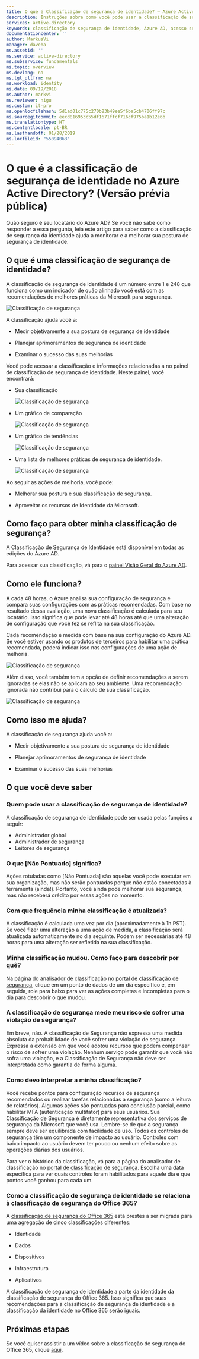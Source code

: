 ```yaml
---
title: O que é Classificação de segurança de identidade? – Azure Active Directory (versão prévia pública) | Microsoft Docs
description: Instruções sobre como você pode usar a classificação de segurança de identidade para melhorar a postura de segurança do seu locatário do Azure AD.
services: active-directory
keywords: classificação de segurança de identidade, Azure AD, acesso seguro aos recursos da empresa
documentationcenter: ''
author: MarkusVi
manager: daveba
ms.assetid: ''
ms.service: active-directory
ms.subservice: fundamentals
ms.topic: overview
ms.devlang: na
ms.tgt_pltfrm: na
ms.workload: identity
ms.date: 09/19/2018
ms.author: markvi
ms.reviewer: nigu
ms.custom: it-pro
ms.openlocfilehash: 5d1ad01c775c270b83b49ee5f6ba5cb4706ff97c
ms.sourcegitcommit: eecd816953c55df1671ffcf716cf975ba1b12e6b
ms.translationtype: HT
ms.contentlocale: pt-BR
ms.lasthandoff: 01/28/2019
ms.locfileid: "55094063"
---
```

# <a name="what-is-the-identity-secure-score-in-azure-active-directory-public-preview"></a>O que é a classificação de segurança de identidade no Azure Active Directory? (Versão prévia pública)

Quão seguro é seu locatário do Azure AD? Se você não sabe como responder a essa pergunta, leia este artigo para saber como a classificação de segurança da identidade ajuda a monitorar e a melhorar sua postura de segurança de identidade. 

## <a name="what-is-an-identity-secure-score"></a>O que é uma classificação de segurança de identidade?

A classificação de segurança de identidade é um número entre 1 e 248 que funciona como um indicador de quão alinhado você está com as recomendações de melhores práticas da Microsoft para segurança.


![Classificação de segurança](./media/identity-secure-score/01.png)



A classificação ajuda você a:

- Medir objetivamente a sua postura de segurança de identidade

- Planejar aprimoramentos de segurança de identidade

- Examinar o sucesso das suas melhorias 


Você pode acessar a classificação e informações relacionadas a no painel de classificação de segurança de identidade. Neste painel, você encontrará:

- Sua classificação

    ![Classificação de segurança](./media/identity-secure-score/02.png)

- Um gráfico de comparação

    ![Classificação de segurança](./media/identity-secure-score/03.png)

- Um gráfico de tendências

    ![Classificação de segurança](./media/identity-secure-score/04.png)

- Uma lista de melhores práticas de segurança de identidade. 

    ![Classificação de segurança](./media/identity-secure-score/05.png)


Ao seguir as ações de melhoria, você pode:

- Melhorar sua postura e sua classificação de segurança.
 
- Aproveitar os recursos de Identidade da Microsoft. 



## <a name="how-do-i-get-my-secure-score"></a>Como faço para obter minha classificação de segurança?

A Classificação de Segurança de Identidade está disponível em todas as edições do Azure AD.

Para acessar sua classificação, vá para o [painel Visão Geral do Azure AD](https://portal.azure.com/#blade/Microsoft_AAD_IAM/ActiveDirectoryMenuBlade/IdentitySecureScore).



## <a name="how-does-it-work"></a>Como ele funciona?

A cada 48 horas, o Azure analisa sua configuração de segurança e compara suas configurações com as práticas recomendadas. Com base no resultado dessa avaliação, uma nova classificação é calculada para seu locatário. Isso significa que pode levar até 48 horas até que uma alteração de configuração que você fez se reflita na sua classificação. 

Cada recomendação é medida com base na sua configuração do Azure AD. Se você estiver usando os produtos de terceiros para habilitar uma prática recomendada, poderá indicar isso nas configurações de uma ação de melhoria.

![Classificação de segurança](./media/identity-secure-score/07.png)


Além disso, você também tem a opção de definir recomendações a serem ignoradas se elas não se aplicam ao seu ambiente. Uma recomendação ignorada não contribui para o cálculo de sua classificação. 
 
![Classificação de segurança](./media/identity-secure-score/06.png)



## <a name="how-does-it-help-me"></a>Como isso me ajuda?

A classificação de segurança ajuda você a:

- Medir objetivamente a sua postura de segurança de identidade

- Planejar aprimoramentos de segurança de identidade

- Examinar o sucesso das suas melhorias



## <a name="what-you-should-know"></a>O que você deve saber

### <a name="who-can-use-the-identity-secure-score"></a>Quem pode usar a classificação de segurança de identidade?

A classificação de segurança de identidade pode ser usada pelas funções a seguir:

- Administrador global
- Administrador de segurança 
- Leitores de segurança 

### <a name="what-does-not-scored-mean"></a>O que [Não Pontuado] significa?

Ações rotuladas como [Não Pontuada] são aquelas você pode executar em sua organização, mas não serão pontuadas porque não estão conectadas à ferramenta (ainda!). Portanto, você ainda pode melhorar sua segurança, mas não receberá crédito por essas ações no momento.

### <a name="how-often-is-my-score-updated"></a>Com que frequência minha classificação é atualizada?

A classificação é calculada uma vez por dia (aproximadamente à 1h PST). Se você fizer uma alteração a uma ação de medida, a classificação será atualizada automaticamente no dia seguinte. Podem ser necessárias até 48 horas para uma alteração ser refletida na sua classificação.


### <a name="my-score-changed-how-do-i-figure-out-why"></a>Minha classificação mudou. Como faço para descobrir por quê?

Na página do analisador de classificação no [portal de classificação de segurança](https://securescore.microsoft.com/#!/score), clique em um ponto de dados de um dia específico e, em seguida, role para baixo para ver as ações completas e incompletas para o dia para descobrir o que mudou.

### <a name="does-the-secure-score-measure-my-risk-of-getting-breached"></a>A classificação de segurança mede meu risco de sofrer uma violação de segurança?

Em breve, não. A classificação de Segurança não expressa uma medida absoluta da probabilidade de você sofrer uma violação de segurança. Expressa a extensão em que você adotou recursos que podem compensar o risco de sofrer uma violação. Nenhum serviço pode garantir que você não sofra uma violação, e a Classificação de Segurança não deve ser interpretada como garantia de forma alguma.

### <a name="how-should-i-interpret-my-score"></a>Como devo interpretar a minha classificação?

Você recebe pontos para configuração recursos de segurança recomendados ou realizar tarefas relacionadas a segurança (como a leitura de relatórios). Algumas ações são pontuadas para conclusão parcial, como habilitar MFA (autenticação multifator) para seus usuários. Sua Classificação de Segurança é diretamente representativa dos serviços de segurança da Microsoft que você usa. Lembre-se de que a segurança sempre deve ser equilibrada com facilidade de uso. Todos os controles de segurança têm um componente de impacto ao usuário. Controles com baixo impacto ao usuário devem ter pouco ou nenhum efeito sobre as operações diárias dos usuários.

Para ver o histórico da classificação, vá para a página do analisador de classificação no [portal de classificação de segurança](https://securescore.microsoft.com/#!/score). Escolha uma data específica para ver quais controles foram habilitados para aquele dia e que pontos você ganhou para cada um.


### <a name="how-does-the-identity-secure-score-relate-to-the-office-365-secure-score"></a>Como a classificação de segurança de identidade se relaciona à classificação de segurança do Office 365? 

A [classificação de segurança do Office 365](https://docs.microsoft.com/office365/securitycompliance/office-365-secure-score) está prestes a ser migrada para uma agregação de cinco classificações diferentes:

- Identidade

- Dados

- Dispositivos

- Infraestrutura

- Aplicativos

A classificação de segurança de identidade a parte da identidade da classificação de segurança do Office 365. Isso significa que suas recomendações para a classificação de segurança de identidade e a classificação da identidade no Office 365 serão iguais. 


## <a name="next-steps"></a>Próximas etapas

Se você quiser assistir a um vídeo sobre a classificação de segurança do Office 365, clique [aqui](https://www.youtube.com/watch?v=jzfpDJ9Kg-A).
 
